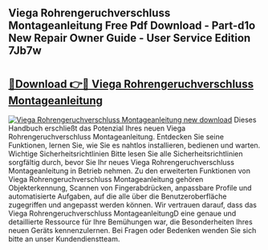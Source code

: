 ## Viega Rohrengeruchverschluss Montageanleitung Free Pdf Download - Part-d1o New Repair Owner Guide - User Service Edition 7Jb7w

# <h2><a href="http://df717w.blite.top/?on=Viega+Rohrengeruchverschluss+Montageanleitung">🔗Download 👉🔴 Viega Rohrengeruchverschluss Montageanleitung</a></h2>

[![Viega Rohrengeruchverschluss Montageanleitung new download](https://i.imgur.com/lujVjoI.png)](http://df717w.blite.top/?on=Viega+Rohrengeruchverschluss+Montageanleitung)
Dieses Handbuch erschließt das Potenzial Ihres neuen Viega Rohrengeruchverschluss Montageanleitung. Entdecken Sie seine Funktionen, lernen Sie, wie Sie es nahtlos installieren, bedienen und warten. Wichtige Sicherheitsrichtlinien Bitte lesen Sie alle Sicherheitsrichtlinien sorgfältig durch, bevor Sie Ihr neues Viega Rohrengeruchverschluss Montageanleitung in Betrieb nehmen. Zu den erweiterten Funktionen von Viega Rohrengeruchverschluss Montageanleitung gehören Objekterkennung, Scannen von Fingerabdrücken, anpassbare Profile und automatisierte Aufgaben, auf die alle über die Benutzeroberfläche zugegriffen und angepasst werden können. Wir vertrauen darauf, dass das Viega Rohrengeruchverschluss MontageanleitungD eine genaue und detaillierte Ressource für Ihre Bemühungen war, die Besonderheiten Ihres neuen Geräts kennenzulernen. Bei Fragen oder Bedenken wenden Sie sich bitte an unser Kundendienstteam.
